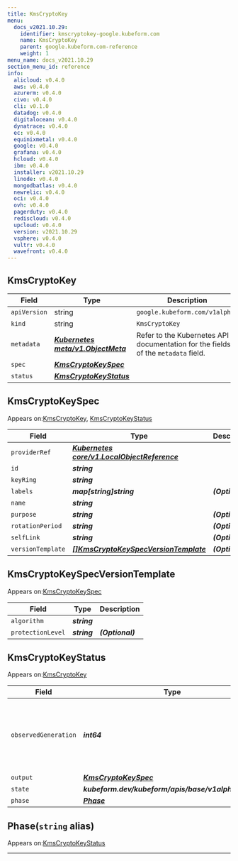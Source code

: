 ```yaml
---
title: KmsCryptoKey
menu:
  docs_v2021.10.29:
    identifier: kmscryptokey-google.kubeform.com
    name: KmsCryptoKey
    parent: google.kubeform.com-reference
    weight: 1
menu_name: docs_v2021.10.29
section_menu_id: reference
info:
  alicloud: v0.4.0
  aws: v0.4.0
  azurerm: v0.4.0
  civo: v0.4.0
  cli: v0.1.0
  datadog: v0.4.0
  digitalocean: v0.4.0
  dynatrace: v0.4.0
  ec: v0.4.0
  equinixmetal: v0.4.0
  google: v0.4.0
  grafana: v0.4.0
  hcloud: v0.4.0
  ibm: v0.4.0
  installer: v2021.10.29
  linode: v0.4.0
  mongodbatlas: v0.4.0
  newrelic: v0.4.0
  oci: v0.4.0
  ovh: v0.4.0
  pagerduty: v0.4.0
  rediscloud: v0.4.0
  upcloud: v0.4.0
  version: v2021.10.29
  vsphere: v0.4.0
  vultr: v0.4.0
  wavefront: v0.4.0
---
```


## KmsCryptoKey
| Field | Type | Description |
| ------ | ----- | ----------- |
| `apiVersion` | string | `google.kubeform.com/v1alpha1` |
|    `kind` | string | `KmsCryptoKey` |
| `metadata` | ***[Kubernetes meta/v1.ObjectMeta](https://v1-18.docs.kubernetes.io/docs/reference/generated/kubernetes-api/v1.18/#objectmeta-v1-meta)***|Refer to the Kubernetes API documentation for the fields of the `metadata` field.|
| `spec` | ***[KmsCryptoKeySpec](#kmscryptokeyspec)***||
| `status` | ***[KmsCryptoKeyStatus](#kmscryptokeystatus)***||
## KmsCryptoKeySpec

Appears on:[KmsCryptoKey](#kmscryptokey), [KmsCryptoKeyStatus](#kmscryptokeystatus)

| Field | Type | Description |
| ------ | ----- | ----------- |
| `providerRef` | ***[Kubernetes core/v1.LocalObjectReference](https://v1-18.docs.kubernetes.io/docs/reference/generated/kubernetes-api/v1.18/#localobjectreference-v1-core)***||
| `id` | ***string***||
| `keyRing` | ***string***||
| `labels` | ***map[string]string***| ***(Optional)*** |
| `name` | ***string***||
| `purpose` | ***string***| ***(Optional)*** |
| `rotationPeriod` | ***string***| ***(Optional)*** |
| `selfLink` | ***string***| ***(Optional)*** |
| `versionTemplate` | ***[[]KmsCryptoKeySpecVersionTemplate](#kmscryptokeyspecversiontemplate)***| ***(Optional)*** |
## KmsCryptoKeySpecVersionTemplate

Appears on:[KmsCryptoKeySpec](#kmscryptokeyspec)

| Field | Type | Description |
| ------ | ----- | ----------- |
| `algorithm` | ***string***||
| `protectionLevel` | ***string***| ***(Optional)*** |
## KmsCryptoKeyStatus

Appears on:[KmsCryptoKey](#kmscryptokey)

| Field | Type | Description |
| ------ | ----- | ----------- |
| `observedGeneration` | ***int64***| ***(Optional)*** Resource generation, which is updated on mutation by the API Server.|
| `output` | ***[KmsCryptoKeySpec](#kmscryptokeyspec)***| ***(Optional)*** |
| `state` | ***kubeform.dev/kubeform/apis/base/v1alpha1.State***| ***(Optional)*** |
| `phase` | ***[Phase](#phase)***| ***(Optional)*** |
## Phase(`string` alias)

Appears on:[KmsCryptoKeyStatus](#kmscryptokeystatus)

---

